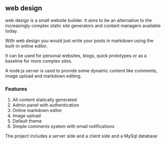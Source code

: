 ## web design 

web design  is a small website builder. It aims to be an alternative to the increasingly complex static site generators and content managers available today.

With web design you would just write your posts in markdown using the built-in online editor. 

It can be used for personal websites, blogs, quick prototypes or as a baseline for more complex sites.

A node.js server is used to provide some dynamic content like comments, image upload and markdown editing.

### Features
1. All content statically generated
2. Admin panel with authentication
3. Online markdown editor
4. Image upload
5. Default theme
6. Simple comments system with email notifications

The project includes a server side and a client side and a MySql database
